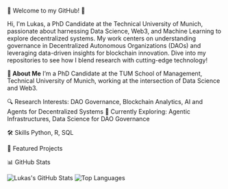 👋 Welcome to my GitHub! 🚀

Hi, I'm Lukas, a PhD Candidate at the Technical University of Munich, passionate about harnessing Data Science, Web3, and Machine Learning to explore decentralized systems. My work centers on understanding governance in Decentralized Autonomous Organizations (DAOs) and leveraging data-driven insights for blockchain innovation. Dive into my repositories to see how I blend research with cutting-edge technology!

**📖 About Me**
I’m a PhD Candidate at the TUM School of Management, Technical University of Munich, working at the intersection of Data Science and Web3. 

🔍 Research Interests: DAO Governance, Blockchain Analytics, AI and Agents for Decentralized Systems
🌱 Currently Exploring: Agentic Infrastructures, Data Science for DAO Governance


🛠️ Skills
Python, R, SQL

🚀 Featured Projects


📊 GitHub Stats

![Lukas's GitHub Stats]([https://github-readme-stats.vercel.app/api?username=hash00x1&show_icons=true&theme=radical](https://github-readme-stats.vercel.app/api?username=hash00x1&show_icons=true&theme=radical&count_private=true&include_all_commits=true))
![Top Languages](https://github-readme-stats.vercel.app/api/top-langs/?username=hash00x1&layout=compact&theme=radical)
